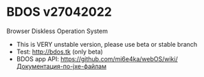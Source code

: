 # BDOS v27042022
Browser Diskless Operation System
- This is VERY unstable version, please use beta or stable branch
- Test: http://bdos.tk (only beta)
- BDOS app API: https://github.com/mi6e4ka/webOS/wiki/Документация-по-jxe-файлам
 